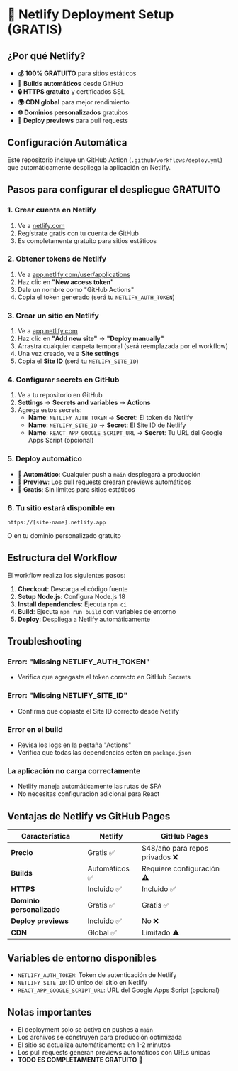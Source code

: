 # 🚀 Netlify Deployment Setup (GRATIS)

## ¿Por qué Netlify?

- **💰 100% GRATUITO** para sitios estáticos
- **🔄 Builds automáticos** desde GitHub
- **🔒 HTTPS gratuito** y certificados SSL
- **🌍 CDN global** para mejor rendimiento
- **🌐 Dominios personalizados** gratuitos
- **👀 Deploy previews** para pull requests

## Configuración Automática

Este repositorio incluye un GitHub Action (`.github/workflows/deploy.yml`) que automáticamente despliega la aplicación en Netlify.

## Pasos para configurar el despliegue GRATUITO

### 1. Crear cuenta en Netlify

1. Ve a [netlify.com](https://netlify.com)
2. Regístrate gratis con tu cuenta de GitHub
3. Es completamente gratuito para sitios estáticos

### 2. Obtener tokens de Netlify

1. Ve a [app.netlify.com/user/applications](https://app.netlify.com/user/applications)
2. Haz clic en **"New access token"**
3. Dale un nombre como "GitHub Actions"
4. Copia el token generado (será tu `NETLIFY_AUTH_TOKEN`)

### 3. Crear un sitio en Netlify

1. Ve a [app.netlify.com](https://app.netlify.com)
2. Haz clic en **"Add new site"** → **"Deploy manually"**
3. Arrastra cualquier carpeta temporal (será reemplazada por el workflow)
4. Una vez creado, ve a **Site settings**
5. Copia el **Site ID** (será tu `NETLIFY_SITE_ID`)

### 4. Configurar secrets en GitHub

1. Ve a tu repositorio en GitHub
2. **Settings** → **Secrets and variables** → **Actions**
3. Agrega estos secrets:
   - **Name**: `NETLIFY_AUTH_TOKEN` → **Secret**: El token de Netlify
   - **Name**: `NETLIFY_SITE_ID` → **Secret**: El Site ID de Netlify
   - **Name**: `REACT_APP_GOOGLE_SCRIPT_URL` → **Secret**: Tu URL del Google Apps Script (opcional)

### 5. Deploy automático

- **🚀 Automático**: Cualquier push a `main` desplegará a producción
- **👀 Preview**: Los pull requests crearán previews automáticos
- **💸 Gratis**: Sin límites para sitios estáticos

### 6. Tu sitio estará disponible en

```
https://[site-name].netlify.app
```

O en tu dominio personalizado gratuito

## Estructura del Workflow

El workflow realiza los siguientes pasos:

1. **Checkout**: Descarga el código fuente
2. **Setup Node.js**: Configura Node.js 18
3. **Install dependencies**: Ejecuta `npm ci`
4. **Build**: Ejecuta `npm run build` con variables de entorno
5. **Deploy**: Despliega a Netlify automáticamente

## Troubleshooting

### Error: "Missing NETLIFY_AUTH_TOKEN"
- Verifica que agregaste el token correcto en GitHub Secrets

### Error: "Missing NETLIFY_SITE_ID"
- Confirma que copiaste el Site ID correcto desde Netlify

### Error en el build
- Revisa los logs en la pestaña "Actions"
- Verifica que todas las dependencias estén en `package.json`

### La aplicación no carga correctamente
- Netlify maneja automáticamente las rutas de SPA
- No necesitas configuración adicional para React

## Ventajas de Netlify vs GitHub Pages

| Característica | Netlify | GitHub Pages |
|---|---|---|
| **Precio** | Gratis ✅ | $48/año para repos privados ❌ |
| **Builds** | Automáticos ✅ | Requiere configuración ⚠️ |
| **HTTPS** | Incluido ✅ | Incluido ✅ |
| **Dominio personalizado** | Gratis ✅ | Gratis ✅ |
| **Deploy previews** | Incluido ✅ | No ❌ |
| **CDN** | Global ✅ | Limitado ⚠️ |

## Variables de entorno disponibles

- `NETLIFY_AUTH_TOKEN`: Token de autenticación de Netlify
- `NETLIFY_SITE_ID`: ID único del sitio en Netlify
- `REACT_APP_GOOGLE_SCRIPT_URL`: URL del Google Apps Script (opcional)

## Notas importantes

- El deployment solo se activa en pushes a `main`
- Los archivos se construyen para producción optimizada
- El sitio se actualiza automáticamente en 1-2 minutos
- Los pull requests generan previews automáticos con URLs únicas
- **TODO ES COMPLETAMENTE GRATUITO** 🎉
